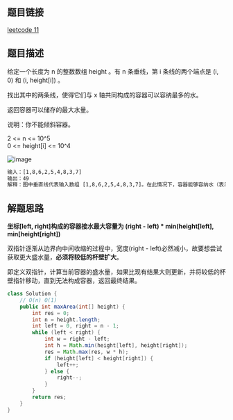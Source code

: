 ## 题目链接

[leetcode 11](https://leetcode.cn/problems/container-with-most-water/)

## 题目描述

给定一个长度为 n 的整数数组 height 。有 n 条垂线，第 i 条线的两个端点是 (i, 0) 和 (i, height[i]) 。  

找出其中的两条线，使得它们与 x 轴共同构成的容器可以容纳最多的水。  

返回容器可以储存的最大水量。  

说明：你不能倾斜容器。 

2 <= n <= 10^5  
0 <= height[i] <= 10^4  


![image](https://user-images.githubusercontent.com/58321592/211130470-f3b2978a-8178-446b-b4cd-d46722d09a57.png)
```html
输入：[1,8,6,2,5,4,8,3,7]
输出：49 
解释：图中垂直线代表输入数组 [1,8,6,2,5,4,8,3,7]。在此情况下，容器能够容纳水（表示为蓝色部分）的最大值为 49。
```

## 解题思路

**坐标[left, right]构成的容器接水最大容量为 (right - left) * min(height[left], min[height[right])**  

双指针逐渐从边界向中间收缩的过程中，宽度(right - left)必然减小，故要想尝试获取更大盛水量，**必须将较低的杯壁扩大**。  

即定义双指针，计算当前容器的盛水量，如果比现有结果大则更新，并将较低的杯壁指针移动，直到无法构成容器，返回最终结果。  

```JAVA
class Solution {
    // O(n) O(1)
    public int maxArea(int[] height) {
        int res = 0;
        int n = height.length;
        int left = 0, right = n - 1;
        while (left < right) {
            int w = right - left;
            int h = Math.min(height[left], height[right]);
            res = Math.max(res, w * h);
            if (height[left] < height[right]) {
                left++;
            } else {
                right--;
            }
        }
        return res;
    }
}
```

